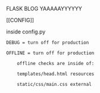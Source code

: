 FLASK BLOG YAAAAAYYYYYY

[[CONFIG]]


inside config.py

	DEBUG = turn off for production

	OFFLINE = turn off for production

		offline checks are inside of:

		templates/head.html resources

		static/css/main.css external
